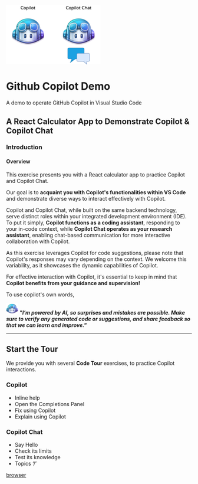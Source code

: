 
<img width="256px" src="docs/images/copilot-flavors.png">

# Github Copilot Demo
A demo to operate GitHub Copilot in Visual Studio Code

## A React Calculator App to Demonstrate Copilot & Copilot Chat

### Introduction

#### Overview

This exercise presents you with a React calculator app to practice Copilot and Copilot Chat.

Our goal is to **acquaint you with Copilot's functionalities within VS Code** and demonstrate diverse ways to interact effectively with Copilot.

Copilot and Copilot Chat, while built on the same backend technology, serve distinct roles within your integrated development environment (IDE). To put it simply, **Copilot functions as a coding assistant**, responding to your in-code context, while **Copilot Chat operates as your research assistant**, enabling chat-based communication for more interactive collaboration with Copilot.

As this exercise leverages Copilot for code suggestions, please note that Copilot's responses may vary depending on the context. We welcome this variability, as it showcases the dynamic capabilities of Copilot.

For effective interaction with Copilot, it's essential to keep in mind that **Copilot benefits from your guidance and supervision!**
 
 To use copilot's own words,

![copilot](docs/images/copilot32.png) 
***"I’m powered by AI, so surprises and mistakes are possible. Make sure to verify any generated code or suggestions, and share feedback so that we can learn and improve."***

---

## Start the Tour

We provide you with several **Code Tour** exercises, to practice Copilot interactions.

### Copilot

- Inline help
- Open the Completions Panel
- Fix using Copilot
- Explain using Copilot

### Copilot Chat

- Say Hello
- Check its limits
- Test its knowledge
- Topics ‘/’


[browser](command:vs-browser.start)